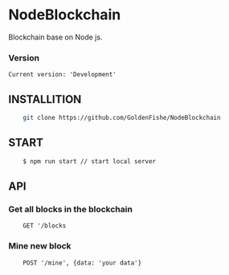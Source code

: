 # NodeBlockchain
Blockchain base on Node js.
### Version
    Current version: 'Development'
## INSTALLITION
```bash
    git clone https://github.com/GoldenFishe/NodeBlockchain
```
## START
```bash
    $ npm run start // start local server
```
## API
### Get all blocks in the blockchain
```
    GET '/blocks
```
### Mine new block
```
    POST '/mine', {data: 'your data'}
```





